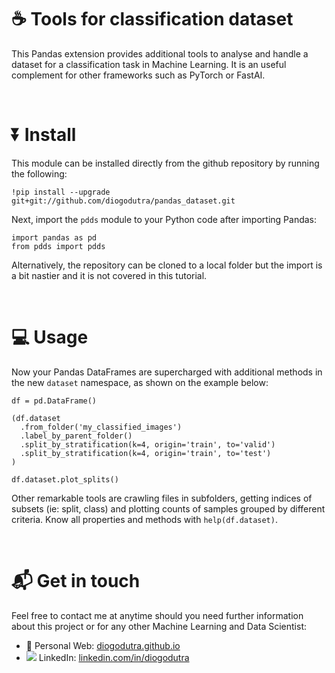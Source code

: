 # &#x2615; Tools for classification dataset 

This Pandas extension provides additional tools to analyse and handle a dataset for a classification task in Machine Learning. It is an useful complement for other frameworks such as PyTorch or FastAI.


<p>&nbsp;</p>

# &#9196; Install

This module can be installed directly from the github repository by running the following:
```
!pip install --upgrade git+git://github.com/diogodutra/pandas_dataset.git
```

Next, import the `pdds` module to your Python code after importing Pandas:
```
import pandas as pd
from pdds import pdds
```

Alternatively, the repository can be cloned to a local folder but the import is a bit nastier and it is not covered in this tutorial.


<p>&nbsp;</p>

# &#128187; Usage

Now your Pandas DataFrames are supercharged with additional methods in the new `dataset` namespace, as shown on the example below:


```
df = pd.DataFrame()

(df.dataset
  .from_folder('my_classified_images')
  .label_by_parent_folder()
  .split_by_stratification(k=4, origin='train', to='valid')
  .split_by_stratification(k=4, origin='train', to='test')
)

df.dataset.plot_splits() 
```

Other remarkable tools are crawling files in subfolders, getting indices of subsets (ie: split, class) and plotting counts of samples grouped by different criteria. Know all properties and methods with `help(df.dataset)`.

<p>&nbsp;</p>

# 📬 Get in touch

Feel free to contact me at anytime should you need further information about this project or for any other Machine Learning and Data Scientist:
- &#128100; Personal Web: [diogodutra.github.io](https://diogodutra.github.io)
- ![](https://i.stack.imgur.com/gVE0j.png) LinkedIn: [linkedin.com/in/diogodutra]()